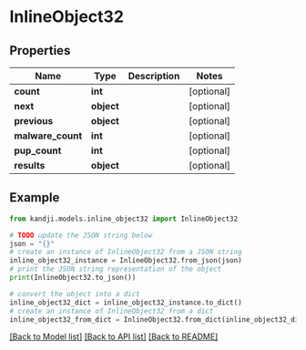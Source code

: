 # InlineObject32


## Properties

Name | Type | Description | Notes
------------ | ------------- | ------------- | -------------
**count** | **int** |  | [optional] 
**next** | **object** |  | [optional] 
**previous** | **object** |  | [optional] 
**malware_count** | **int** |  | [optional] 
**pup_count** | **int** |  | [optional] 
**results** | **object** |  | [optional] 

## Example

```python
from kandji.models.inline_object32 import InlineObject32

# TODO update the JSON string below
json = "{}"
# create an instance of InlineObject32 from a JSON string
inline_object32_instance = InlineObject32.from_json(json)
# print the JSON string representation of the object
print(InlineObject32.to_json())

# convert the object into a dict
inline_object32_dict = inline_object32_instance.to_dict()
# create an instance of InlineObject32 from a dict
inline_object32_from_dict = InlineObject32.from_dict(inline_object32_dict)
```
[[Back to Model list]](../README.md#documentation-for-models) [[Back to API list]](../README.md#documentation-for-api-endpoints) [[Back to README]](../README.md)


